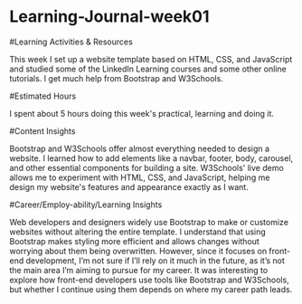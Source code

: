 # Learning-Journal-week01

#Learning Activities & Resources

This week I set up a website template based on HTML, CSS, and JavaScript and studied some of the LinkedIn Learning courses and some other online tutorials. I get much help from Bootstrap and W3Schools.

#Estimated Hours

I spent about 5 hours doing this week's practical, learning and doing it.

#Content Insights

Bootstrap and W3Schools offer almost everything needed to design a website. I learned how to add elements like a navbar, footer, body, carousel, and other essential components for building a site. W3Schools' live demo allows me to experiment with HTML, CSS, and JavaScript, helping me design my website's features and appearance exactly as I want.

#Career/Employ-ability/Learning Insights

Web developers and designers widely use Bootstrap to make or customize websites without altering the entire template.  I understand that using Bootstrap makes styling more efficient and allows changes without worrying about them being overwritten. However, since it focuses on front-end development, I’m not sure if I’ll rely on it much in the future, as it’s not the main area I’m aiming to pursue for my career. It was interesting to explore how front-end developers use tools like Bootstrap and W3Schools, but whether I continue using them depends on where my career path leads.

